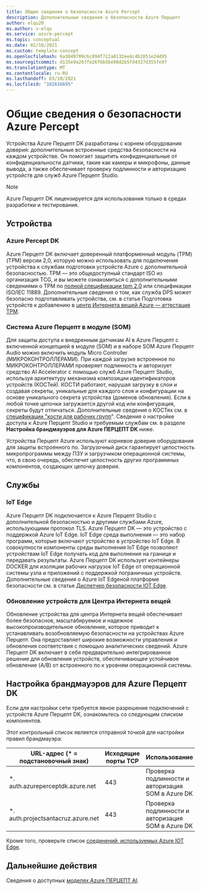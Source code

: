 ```yaml
---
title: Общие сведения о безопасности Azure Percept
description: Дополнительные сведения о безопасности Azure Перцепт
author: elqu20
ms.author: v-elqu
ms.service: azure-percept
ms.topic: conceptual
ms.date: 02/18/2021
ms.custom: template-concept
ms.openlocfilehash: 6a3049709c6c094f722a8132ee4c4b2051e24d95
ms.sourcegitcommit: d135e9a267fe26fbb5be98d2b5fd4327d355fe97
ms.translationtype: MT
ms.contentlocale: ru-RU
ms.lasthandoff: 03/10/2021
ms.locfileid: "102616695"
---
```

# <a name="azure-percept-security-overview"></a>Общие сведения о безопасности Azure Percept

Устройства Azure Перцепт DK разработаны с корнем оборудования доверия: дополнительные встроенные средства безопасности на каждом устройстве. Он помогает защитить конфиденциальные от конфиденциальности датчики, такие как камеры и микрофоны, данные вывода, а также обеспечивает проверку подлинности и авторизацию устройств для служб Azure Перцепт Studio.

> [!NOTE]
> Azure Перцепт DK лицензируется для использования только в средах разработки и тестирования.

## <a name="devices"></a>Устройства

### <a name="azure-percept-dk"></a>Azure Percept DK

Azure Перцепт DK включает доверенный платформенный модуль (TPM) (TPM) версии 2,0, которую можно использовать для подключения устройства к службам подготовки устройств Azure с дополнительной безопасностью. TPM — это общедоступный стандарт ISO из организация TCG, и вы можете ознакомиться с дополнительными сведениями о TPM по [полной спецификации tpm 2,0](https://trustedcomputinggroup.org/resource/tpm-library-specification/) или спецификации ISO/IEC 11889. Дополнительные сведения о том, как служба DPS может безопасно подготавливать устройства, см. в статье Подготовка устройств к добавлению в [центр Интернета вещей Azure — аттестация TPM](https://docs.microsoft.com/azure/iot-dps/concepts-tpm-attestation).

### <a name="azure-percept-system-on-module-som"></a>Система Azure Перцепт в модуле (SOM)

Для защиты доступа к внедренным датчикам AI в Azure Перцепт с включенной концепцией в модуле (SOM) и в наборе SOM Azure Перцепт Audio можно включить модуль Micro Controller (МИКРОКОНТРОЛЛЕРАМИ). При каждой загрузке встроенное по МИКРОКОНТРОЛЛЕРАМИ проверяет подлинность и авторизует средство AI Accelerator с помощью служб Azure Перцепт Studio, используя архитектуру механизма композиции идентификаторов устройств (КОСТей). КОСТИ работают, нарушая загрузку в слои и создавая секреты, уникальные для каждого слоя и конфигурации на основе уникального секрета устройства (доменов обновления). Если в любой точке цепочки загружается другой код или конфигурация, секреты будут отличаться. Дополнительные сведения о КОСТях см. в [спецификации "кости для рабочих групп](https://trustedcomputinggroup.org/work-groups/dice-architectures/)". Сведения о настройке доступа к Azure Перцепт Studio и требуемым службам см. в разделе **Настройка брандмауэров для Azure ПЕРЦЕПТ DK** ниже.

Устройства Перцепт Azure используют корневое доверие оборудования для защиты встроенного по. Загрузочный диск гарантирует целостность микропрограммы между ПЗУ и загрузчиком операционной системы, что, в свою очередь, обеспечит целостность других программных компонентов, создающих цепочку доверия.

## <a name="services"></a>Службы

### <a name="iot-edge"></a>IoT Edge

Azure Перцепт DK подключается к Azure Перцепт Studio с дополнительной безопасностью и другими службами Azure, использующими протокол TLS. Azure Перцепт DK — это устройство с поддержкой Azure IoT Edge. IoT Edge среда выполнения — это набор программ, которые включают устройство в устройство IoT Edge. В совокупности компоненты среды выполнения IoT Edge позволяют устройствам IoT Edge получать код для выполнения на границе и передавать результаты. Azure Перцепт DK использует контейнеры DOCKER для изоляции рабочих нагрузок IoT Edge от операционной системы узла и приложений с поддержкой пограничных устройств. Дополнительные сведения о Azure IoT Edgeной платформе безопасности см. в статье [Диспетчер безопасности IOT Edge](https://docs.microsoft.com/azure/iot-edge/iot-edge-security-manager).

### <a name="device-update-for-iot-hub"></a>Обновление устройств для Центра Интернета вещей

Обновление устройства для центра Интернета вещей обеспечивает более безопасное, масштабируемое и надежное высокопроизводительное обновление, которое приводит к устанавливать возобновляемую безопасности на устройствах Azure Перцепт. Она предоставляет широкие возможности управления и обновления соответствия с помощью аналитических сведений. Azure Перцепт DK включает в себя предварительно интегрированное решение для обновления устройств, обеспечивающее устойчивое обновление (A/B) от встроенного по к уровням операционной системы.

<!---I think the below topics need to be somewhere else, (i.e. not on the main page)
--->

## <a name="configuring-firewalls-for-azure-percept-dk"></a>Настройка брандмауэров для Azure Перцепт DK

Если для настройки сети требуется явное разрешение подключений с устройств Azure Перцепт DK, ознакомьтесь со следующим списком компонентов.

Этот контрольный список является отправной точкой для настройки правил брандмауэра:

|URL-адрес (* = подстановочный знак) |Исходящие порты TCP|    Использование|
|-------------------|------------------|---------|
|*. auth.azureperceptdk.azure.net|   443|    Проверка подлинности и авторизация SOM в Azure DK|
|*. auth.projectsantacruz.azure.net| 443|    Проверка подлинности и авторизация SOM в Azure DK|

Кроме того, проверьте список [соединений, используемых Azure IOT Edge](https://docs.microsoft.com/azure/iot-edge/production-checklist#allow-connections-from-iot-edge-devices).

<!---
## Additional Recommendations for Deployment to Production

Azure Percept DK offers a great variety of security capabilities out of the box. In addition to those powerful security features included in the current release, Microsoft also suggests the following guidelines when considering production deployments:

- Strong physical protection of the device itself
- Ensuring data at rest encryption is enabled
- Continuously monitoring the device posture and quickly responding to alerts
- Limiting the number of administrators who have access to the device
--->


## <a name="next-steps"></a>Дальнейшие действия

Сведения о доступных [моделях Azure ПЕРЦЕПТ AI](./overview-ai-models.md).
